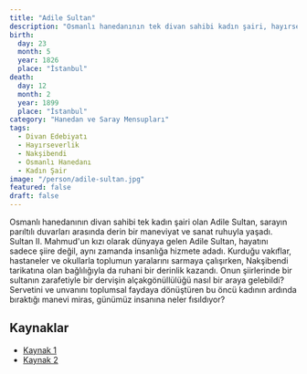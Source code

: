 ```yaml
---
title: "Adile Sultan"
description: "Osmanlı hanedanının tek divan sahibi kadın şairi, hayırseverliği ve manevi derinliğiyle tanınan bir hanım sultan."
birth:
  day: 23
  month: 5
  year: 1826
  place: "İstanbul"
death:
  day: 12
  month: 2
  year: 1899
  place: "İstanbul"
category: "Hanedan ve Saray Mensupları"
tags:
  - Divan Edebiyatı
  - Hayırseverlik
  - Nakşibendi
  - Osmanlı Hanedanı
  - Kadın Şair
image: "/person/adile-sultan.jpg"
featured: false
draft: false
---
```


Osmanlı hanedanının divan sahibi tek kadın şairi olan Adile Sultan, sarayın parıltılı duvarları arasında derin bir maneviyat ve sanat ruhuyla yaşadı. Sultan II. Mahmud'un kızı olarak dünyaya gelen Adile Sultan, hayatını sadece şiire değil, aynı zamanda insanlığa hizmete adadı. Kurduğu vakıflar, hastaneler ve okullarla toplumun yaralarını sarmaya çalışırken, Nakşibendi tarikatına olan bağlılığıyla da ruhani bir derinlik kazandı. Onun şiirlerinde bir sultanın zarafetiyle bir dervişin alçakgönüllülüğü nasıl bir araya gelebildi? Servetini ve unvanını toplumsal faydaya dönüştüren bu öncü kadının ardında bıraktığı manevi miras, günümüz insanına neler fısıldıyor?

## Kaynaklar

- [Kaynak 1](https://www.biyografya.com/biyografi/101)
- [Kaynak 2](https://islamansiklopedisi.org.tr/adile-sultan)